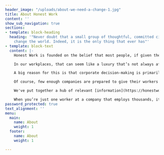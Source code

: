 ```yaml
---
header_image: "/uploads/about-we-need-a-change-1.jpg"
title: About Honest Work
content: ''
show_sub_navigation: true
sections:
- template: block-heading
  heading: '"Never doubt that a small group of thoughtful, committed citizens can
    change the world. Indeed, it is the only thing that ever has"'
- template: block-text
  content: |-
    Honest Work is founded on the belief that most people, if given the choice, would prefer to do the right thing.

    In our workplaces, that can seem like a luxury that’s not always afforded to us. We have to work to live, and it sometimes feels that truly good corporate citizens are few and far between. Particularly if you want to work for big international companies, it can seem difficult to find ones that aren’t contributing to global problems in some way, be it climate change, human rights abuses or aggressive tax avoidance.

    A big reason for this is that corporate decision-making is primarily set by senior management and shareholders. These groups often have an extreme focus on profitability, and are wealthy enough to avoid dealing with the negative consequences of that focus. These companies would likely be run in a more humane way if workers had more of a say.

    Of course, few enough companies are prepared to give their workers that power, and that’s where Honest Work comes in. We want to help you connect with like-minded colleagues at your company and beyond to change your workplaces for the better and improve the impact companies have on the world.

    We've put together a hub of relevant [information](https://honestwork.org/what-to-change/general/) and resources around how your company might be contributing to some of the problems in the world today. We'll be producing a monthly newsletter on the latest in employee activism, with tips and opportunities to make a difference; subscribe below. We're building an online community for workers who want to make a difference at their company; you can join [here](https://honestwork.org/join/).

    When you’re just one worker at a company that employs thousands, it can seem impossible to change things. But chances are you’re not alone, and together you can make your company, your industry, the world, a better place.
password_protected: true
text_alignment: ''
menu:
  main:
    name: About
    weight: 1
  footer:
    name: About
    weight: 1

---
```

